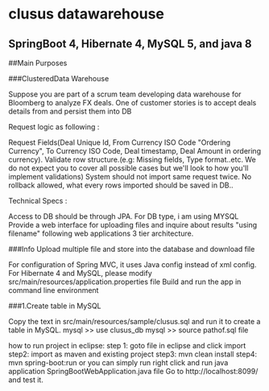 # clusus datawarehouse

## SpringBoot 4, Hibernate 4, MySQL 5, and java 8

##Main Purposes

###ClusteredData Warehouse

Suppose you are part of a scrum team developing data warehouse for Bloomberg to analyze FX deals. One of customer stories is to accept deals details from and persist them into DB

Request logic as following :

Request Fields(Deal Unique Id, From Currency ISO Code "Ordering Currency", To Currency ISO Code, Deal timestamp, Deal Amount in ordering currency).
Validate row structure.(e.g: Missing fields, Type format..etc. We do not expect you to cover all possible cases but we'll look to how you'll implement validations)
System should not import same request twice.
No rollback allowed, what every rows imported should be saved in DB..

Technical Specs :

Access to DB should be through JPA.
For DB type, i am using MYSQL
Provide a web interface for uploading files and inquire about results "using filename" following web applications 3 tier architecture.

###Info
Upload multiple file and store into the database and download file 

For configuration of Spring MVC, it uses Java config instead of xml config.
For Hibernate 4 and MySQL, please modify src/main/resources/application.properties file
Build and run the app in command line environment

###1.Create table in MySQL

Copy the text in src/main/resources/sample/clusus.sql and run it to create a table in MySQL.
mysql >> use clusus_db
mysql >> source pathof.sql file

how  to run project in eclipse:
step 1: goto file in eclipse and click import 
step2: import as maven and existing project
step3: mvn clean install
step4: mvn spring-boot:run or
you can simply run right click and run java application SpringBootWebApplication.java file
Go to http://localhost:8099/ and test it.



